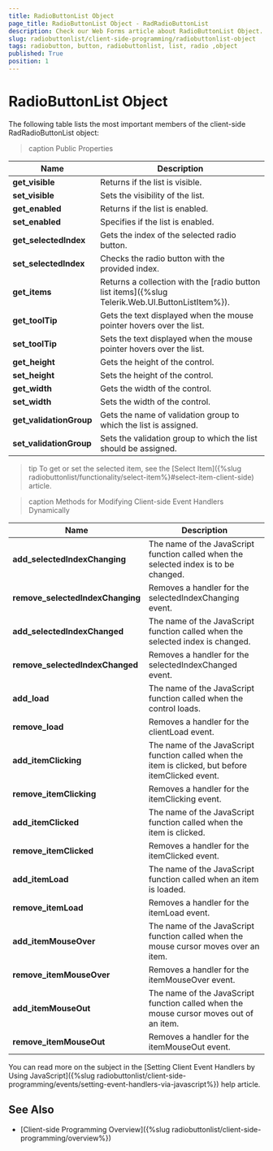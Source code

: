 ```yaml
---
title: RadioButtonList Object
page_title: RadioButtonList Object - RadRadioButtonList
description: Check our Web Forms article about RadioButtonList Object.
slug: radiobuttonlist/client-side-programming/radiobuttonlist-object
tags: radiobutton, button, radiobuttonlist, list, radio ,object
published: True
position: 1
---
```


# RadioButtonList Object

The following table lists the most important members of the client-side RadRadioButtonList object:

>caption Public Properties

| Name | Description |
| ------ | ------ |
|**get_visible**|Returns if the list is visible.|
|**set_visible**|Sets the visibility of the list.|
|**get_enabled**|Returns if the list is enabled.|
|**set_enabled**|Specifies if the list is enabled.|
|**get_selectedIndex**|Gets the index of the selected radio button.|
|**set_selectedIndex**|Checks the radio button with the provided index.|
|**get_items**|Returns a collection with the [radio button list items]({%slug Telerik.Web.UI.ButtonListItem%}).|
|**get_toolTip**|Gets the text displayed when the mouse pointer hovers over the list. |
|**set_toolTip**|Sets the text displayed when the mouse pointer hovers over the list. |
|**get_height**|Gets the height of the control.|
|**set_height**|Sets the height of the control.|
|**get_width**|Gets the width of the control.|
|**set_width**|Sets the width of the control.|
|**get_validationGroup**|Gets the name of validation group to which the list is assigned.  	 |
|**set_validationGroup**|Sets the validation group to which the list should be assigned.  	 |

>tip To get or set the selected item, see the [Select Item]({%slug radiobuttonlist/functionality/select-item%}#select-item-client-side) article.

>caption Methods for Modifying Client-side Event Handlers Dynamically

| Name | Description |
| ------ | ------ |
|**add_selectedIndexChanging**|The name of the JavaScript function called when the selected index is to be changed.|
|**remove_selectedIndexChanging**|Removes a handler for the selectedIndexChanging event.|
|**add_selectedIndexChanged**|The name of the JavaScript function called when the selected index is changed.|
|**remove_selectedIndexChanged**|Removes a handler for the selectedIndexChanged event.|
|**add_load**|The name of the JavaScript function called when the control loads.|
|**remove_load**|Removes a handler for the clientLoad event.|
|**add_itemClicking**|The name of the JavaScript function called when the item is clicked, but before itemClicked event.|
|**remove_itemClicking**|Removes a handler for the itemClicking event.|
|**add_itemClicked**|The name of the JavaScript function called when the item is clicked.|
|**remove_itemClicked**|Removes a handler for the itemClicked event.|
|**add_itemLoad**|The name of the JavaScript function called when an item is loaded.|
|**remove_itemLoad**|Removes a handler for the itemLoad event.|
|**add_itemMouseOver**|The name of the JavaScript function called when the mouse cursor moves over an item.|
|**remove_itemMouseOver**|Removes a handler for the itemMouseOver event.|
|**add_itemMouseOut**|The name of the JavaScript function called when the mouse cursor moves out of an item.|
|**remove_itemMouseOut**|Removes a handler for the itemMouseOut event.|

You can read more on the subject in the [Setting Client Event Handlers by Using JavaScript]({%slug radiobuttonlist/client-side-programming/events/setting-event-handlers-via-javascript%}) help article.

## See Also

 * [Client-side Programming Overview]({%slug radiobuttonlist/client-side-programming/overview%})
 
